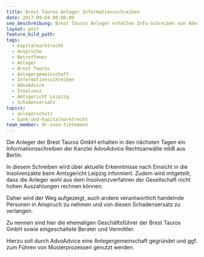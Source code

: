 ```yaml
---
title: Brest Tauros Anleger Informationsschreiben
date: 2017-09-04 00:00:00
seo_beschreibung: Brest Tauros Anleger erhalten Info-Schreiben von AdvoAdvice
layout: post
feature_bild_path:
tags:
  - Kapitalmarktrecht
  - Ansprüche
  - Betroffener
  - Anleger
  - Brest Tauros
  - Anlegergemeinschaft
  - Informationsschreiben
  - AdvoAdvice
  - Insolvenz
  - Amtsgericht Leipzig
  - Schadensersatz
topics:
  - anlegerschutz
  - bank-und-kapitalmarktrecht
team_member: dr-sven-tintemann
---
```



Die Anleger der Brest Tauros GmbH erhalten in den n&auml;chsten Tagen ein Informationsschreiben der Kanzlei AdvoAdvice Rechtsanw&auml;lte mbB aus Berlin.&nbsp;

In diesem Schreiben wird &uuml;ber aktuelle Erkenntnisse nach Einsicht in die Insolvenzakte beim Amtsgericht Leipzig informiert. Zudem wird mitgeteilt, dass die Anleger wohl aus dem Insolvenzverfahren der Gesellschaft nicht hohen Auszahlungen rechnen k&ouml;nnen.&nbsp;

Daher wird der Weg aufgezeigt, auch andere verantwortlich handelnde Personen in Anspruch zu nehmen und von diesen Schadensersatz zu verlangen.&nbsp;

Zu nennen sind hier die ehemaligen Gesch&auml;ftsf&uuml;hrer der Brest Tauros GmbH sowie eingeschaltete Berater und Vermittler.&nbsp;

Hierzu soll durch AdvoAdvice eine Anlegergemeinschaft gegr&uuml;ndet und ggf. zum F&uuml;hren von Musterprozessen genutzt werden.&nbsp;